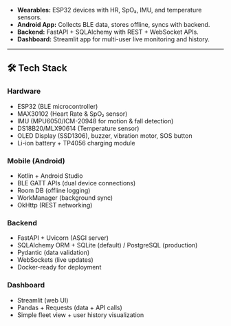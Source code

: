 
- **Wearables:** ESP32 devices with HR, SpO₂, IMU, and temperature sensors.  
- **Android App:** Collects BLE data, stores offline, syncs with backend.  
- **Backend:** FastAPI + SQLAlchemy with REST + WebSocket APIs.  
- **Dashboard:** Streamlit app for multi-user live monitoring and history.  

---

## 🛠 Tech Stack

### **Hardware**
- ESP32 (BLE microcontroller)  
- MAX30102 (Heart Rate & SpO₂ sensor)  
- IMU (MPU6050/ICM-20948 for motion & fall detection)  
- DS18B20/MLX90614 (Temperature sensor)  
- OLED Display (SSD1306), buzzer, vibration motor, SOS button  
- Li-ion battery + TP4056 charging module  

### **Mobile (Android)**
- Kotlin + Android Studio  
- BLE GATT APIs (dual device connections)  
- Room DB (offline logging)  
- WorkManager (background sync)  
- OkHttp (REST networking)  

### **Backend**
- FastAPI + Uvicorn (ASGI server)  
- SQLAlchemy ORM + SQLite (default) / PostgreSQL (production)  
- Pydantic (data validation)  
- WebSockets (live updates)  
- Docker-ready for deployment  

### **Dashboard**
- Streamlit (web UI)  
- Pandas + Requests (data + API calls)  
- Simple fleet view + user history visualization  





